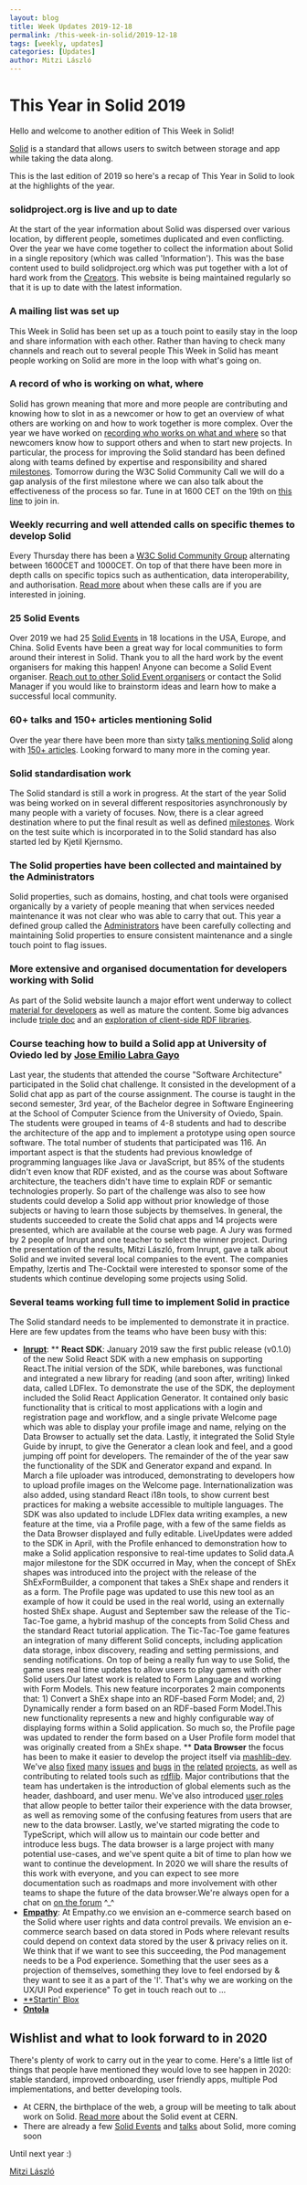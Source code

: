 ```yaml
---
layout: blog
title: Week Updates 2019-12-18
permalink: /this-week-in-solid/2019-12-18
tags: [weekly, updates]
categories: [Updates]
author: Mitzi László
---
```


# This Year in Solid 2019

Hello and welcome to another edition of This Week in Solid!

[Solid](https://solidproject.org) is a standard that allows users to switch between storage and app while taking the data along. 

This is the last edition of 2019 so here's a recap of This Year in Solid to look at the highlights of the year. 

### solidproject.org is live and up to date 
At the start of the year information about Solid was dispersed over various location, by different people, sometimes duplicated and even conflicting. Over the year we have come together to collect the information about Solid in a single repository (which was called 'Information'). This was the base content used to build solidproject.org which was put together with a lot of hard work from the [Creators](https://github.com/solid/process/blob/master/creators.md). This website is being maintained regularly so that it is up to date with the latest information. 

### A mailing list was set up 
This Week in Solid has been set up as a touch point to easily stay in the loop and share information with each other. Rather than having to check many channels and reach out to several people This Week in Solid has meant people working on Solid are more in the loop with what's going on. 

### A record of who is working on what, where 
Solid has grown meaning that more and more people are contributing and knowing how to slot in as a newcomer or how to get an overview of what others are working on and how to work together is more complex. Over the year we have worked on [recording who works on what and where](https://github.com/solid/process) so that newcomers know how to support others and when to start new projects. In particular, the process for improving the Solid standard has been defined along with teams defined by expertise and responsibility and shared [milestones](https://github.com/solid/specification/milestones). Tomorrow during the W3C Solid Community Call we will do a gap analysis of the first milestone where we can also talk about the effectiveness of the process so far. Tune in at 1600 CET on the 19th on [this line](https://zoom.us/j/261297657) to join in. 

### Weekly recurring and well attended calls on specific themes to develop Solid 
Every Thursday there has been a [W3C Solid Community Group](https://www.w3.org/community/solid/) alternating between 1600CET and 1000CET. On top of that there have been more in depth calls on specific topics such as authentication, data interoperability, and authorisation. [Read more](https://solidproject.org/standardisation) about when these calls are if you are interested in joining.

### 25 Solid Events 
Over 2019 we had 25 [Solid Events](https://solidproject.org/events) in 18 locations in the USA, Europe, and China. Solid Events have been a great way for local communities to form around their interest in Solid. Thank you to all the hard work by the event organisers for making this happen! Anyone can become a Solid Event organiser. [Reach out to other Solid Event organisers](https://gitter.im/solid/solid-events) or contact the Solid Manager if you would like to brainstorm ideas and learn how to make a successful local community.  

### 60+ talks and 150+ articles mentioning Solid
Over the year there have been more than sixty [talks mentioning Solid](https://solidproject.org/press) along with [150+ articles](https://solidproject.org/press). Looking forward to many more in the coming year. 

### Solid standardisation work
The Solid standard is still a work in progress. At the start of the year Solid was being worked on in several different respositories asynchronously by many people with a variety of focuses. Now, there is a clear agreed destination where to put the final result as well as defined [milestones](https://github.com/solid/specification/milestones). Work on the test suite which is incorporated in to the Solid standard has also started led by Kjetil Kjernsmo. 

### The Solid properties have been collected and maintained by the Administrators 
Solid properties, such as domains, hosting, and chat tools were organised organically by a variety of people meaning that when services needed maintenance it was not clear who was able to carry that out. This year a defined group called the [Administrators](https://github.com/solid/process/blob/master/administrators.md) have been carefully collecting and maintaining Solid properties to ensure consistent maintenance and a single touch point to flag issues. 

### More extensive and organised documentation for developers working with Solid 
As part of the Solid website launch a major effort went underway to collect [material for developers](https://solidproject.org/for-developers) as well as mature the content. Some big advances include [triple doc](https://vincenttunru.gitlab.io/tripledoc/) and an [exploration of client-side RDF libraries](https://github.com/inrupt/solid-lib-comparison). 

### Course teaching how to build a Solid app at University of Oviedo led by [Jose Emilio Labra Gayo](http://labra.weso.es)
Last year, the students that attended the course "Software Architecture" participated in the Solid chat challenge. It consisted in the development of a Solid chat app as part of the course assignment. The course is taught in the second semester, 3rd year, of the Bachelor degree in Software Engineering at the School of Computer Science from the University of Oviedo, Spain. The students were grouped in teams of 4-8 students and had to describe the architecture of the app and to implement a prototype using open source software. The total number of students that participated was 116. An important aspect is that the students had previous knowledge of programming languages like Java or JavaScript, but 85% of the students didn't even know that RDF existed, and as the course was about Software architecture, the teachers didn't have time to explain RDF or semantic technologies properly. So part of the challenge was also to see how students could develop a Solid app without prior knowledge of those subjects or having to learn those subjects by themselves. In general, the students succeeded to create the Solid chat apps and 14 projects were presented, which are available at the course web page. A Jury was formed by 2 people of Inrupt and one teacher to select the winner project. During the presentation of the results, Mitzi László, from Inrupt, gave a talk about Solid and we invited several local companies to the event. The companies Empathy, Izertis and The-Cocktail were interested to sponsor some of the students which continue developing some projects using Solid.  

### Several teams working full time to implement Solid in practice 
The Solid standard needs to be implemented to demonstrate it in practice. Here are few updates from the teams who have been busy with this: 
* [**Inrupt**](https://inrupt.com): 
** **React SDK**: January 2019 saw the first public release (v0.1.0) of the new Solid React SDK with a new emphasis on supporting React.The initial version of the SDK, while barebones, was functional and integrated a new library for reading (and soon after, writing) linked data, called LDFlex. To demonstrate the use of the SDK, the deployment included the Solid React Application Generator. It contained only basic functionality that is critical to most applications with a login and registration page and workflow, and a single private Welcome page which was able to display your profile image and name, relying on the Data Browser to actually set the data. Lastly, it integrated the Solid Style Guide by inrupt, to give the Generator a clean look and feel, and a good jumping off point for developers. The remainder of the of the year saw the functionality of the SDK and Generator expand and expand. In March a file uploader was introduced, demonstrating to developers how to upload profile images on the Welcome page. Internationalization was also added, using standard React i18n tools, to show current best practices for making a website accessible to multiple languages. The SDK was also updated to include LDFlex data writing examples, a new feature at the time, via a Profile page, with a few of the same fields as the Data Browser displayed and fully editable. LiveUpdates were added to the SDK in April, with the Profile enhanced to demonstration how to make a Solid application responsive to real-time updates to Solid data.A major milestone for the SDK occurred in May, when the concept of ShEx shapes was introduced into the project with the release of the ShExFormBuilder, a component that takes a ShEx shape and renders it as a form. The Profile page was updated to use this new tool as an example of how it could be used in the real world, using an externally hosted ShEx shape. August and September saw the release of the Tic-Tac-Toe game, a hybrid mashup of the concepts from Solid Chess and the standard React tutorial application. The Tic-Tac-Toe game features an integration of many different Solid concepts, including application data storage, inbox discovery, reading and setting permissions, and sending notifications. On top of being a really fun way to use Solid, the game uses real time updates to allow users to play games with other Solid users.Our latest work is related to Form Language and working with Form Models. This new feature incorporates 2 main components that: 1) Convert a ShEx shape into an RDF-based Form Model; and, 2) Dynamically render a form based on an RDF-based Form Model.This new functionality represents a new and highly configurable way of displaying forms within a Solid application. So much so, the Profile page was updated to render the form based on a User Profile form model that was originally created from a ShEx shape.
** **Data Browser** the focus has been to make it easier to develop the project itself via [mashlib-dev](https://github.com/inrupt/mashlib-dev). We've 
[also](https://github.com/solid/mashlib/pulls?utf8=%E2%9C%93&q=is%3Apr+is%3Aclosed) 
[fixed](https://github.com/solid/solid-panes/pulls?page=2&q=is%3Apr+is%3Aclosed&utf8=%E2%9C%93) 
[many](https://github.com/solid/solid-ui/pulls?page=2&q=is%3Apr+is%3Aclosed&utf8=%E2%9C%93) 
[issues](https://github.com/solid/chat-pane/pulls?page=2&q=is%3Apr+is%3Aclosed&utf8=%E2%9C%93) 
[and](https://github.com/solid/contacts-pane/pulls?page=2&q=is%3Apr+is%3Aclosed&utf8=%E2%9C%93) 
[bugs](https://github.com/solid/folder-pane/pulls?page=2&q=is%3Apr+is%3Aclosed&utf8=%E2%9C%93) 
[in](https://github.com/solid/issue-pane/pulls?page=2&q=is%3Apr+is%3Aclosed&utf8=%E2%9C%93) 
[the](https://github.com/solid/meeting-pane/pulls?page=2&q=is%3Apr+is%3Aclosed&utf8=%E2%9C%93) 
[related](https://github.com/solid/source-pane/pulls?page=2&q=is%3Apr+is%3Aclosed&utf8=%E2%9C%93) 
[projects](https://github.com/solid/pane-registry/pulls?page=2&q=is%3Apr+is%3Aclosed&utf8=%E2%9C%93), as well as 
contributing to related tools such as [rdflib](https://github.com/linkeddata/rdflib.js). Major contributions that the team has undertaken is the introduction of global elements such as the header, dashboard, 
and user menu. We've also introduced [user roles](https://github.com/solid/userguide/blob/master/appendix/userroles.md) 
that allow people to better tailor their experience with the data browser, as well as removing some of the confusing 
features from users that are new to the data browser. Lastly, we've started migrating the code to TypeScript, which 
will allow us to maintain our code better and introduce less bugs. The data browser is a large project with many potential use-cases, and we've spent quite a bit of time to plan how we 
want to continue the development. In 2020 we will share the results of this work with everyone, and you can expect to 
see more documentation such as roadmaps and more involvement with other teams to shape the future of the data browser.We're always open for a chat on [on the forum](https://forum.solidproject.org/c/build-a-solid-app/solid-data-browser) ^_^
* [**Empathy**](https://www.empathy.co): At Empathy.co we envision an e-commerce search based on the Solid where user rights and data control prevails. We envision an e-commerce search based on data stored in Pods where relevant results could depend on context data stored by the user & privacy relies on it. We think that if we want to see this succeeding, the Pod management needs to be a Pod experience. Something that the user sees as a projection of themselves, something they love to feel endorsed by & they want to see it as a part of the 'I'. That's why we are working on the UX/UI Pod experience" To get in touch reach out to ...
* [**Startin' Blox](https://startinblox.com)
* [**Ontola**](https://ontola.io)  

## Wishlist and what to look forward to in 2020
There's plenty of work to carry out in the year to come. Here's a little list of things that people have mentioned they would love to see happen in 2020: stable standard, improved onboarding, user friendly apps, multiple Pod implementations, and better developing tools. 
* At CERN, the birthplace of the web, a group will be meeting to talk about work on Solid. [Read more](https://indico.cern.ch/e/CERN-Solid-brainstorming) about the Solid event at CERN. 
* There are already a few [Solid Events](https://solidproject.org/events) and [talks](https://solidproject.org/press) about Solid, more coming soon 

Until next year :) 

[Mitzi László](https://github.com/Mitzi-Laszlo)

